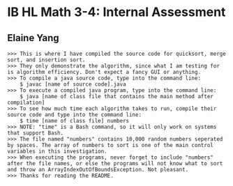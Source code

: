 # IB HL Math 3-4: Internal Assessment
## Elaine Yang

	>>> This is where I have compiled the source code for quicksort, merge sort, and insertion sort.
	>>> They only demonstrate the algorithm, since what I am testing for is algorithm efficiency. Don't expect a fancy GUI or anything.
	>>> To compile a java source code, type into the command line:
		$ javac [name of source code].java
	>>> To execute a compiled java program, type into the command line:
		$ java [name of class file that contains the main method after compilation]
	>>> To see how much time each algorithm takes to run, compile their source code and type into the command line:
		$ time [name of class file] numbers
	>>> NOTE: "time" is a Bash command, so it will only work on systems that support Bash.
	>>> The file named "numbers" contains 10,000 random numbers seperated by spaces. The array of numbers to sort is one of the main control variables in this investigation.
	>>> When executing the programs, never forget to include "numbers" after the file names, or else the programs will not know what to sort and throw an ArrayIndexOutOfBoundsException. Not pleasant.
	>>> Thanks for reading the README.
